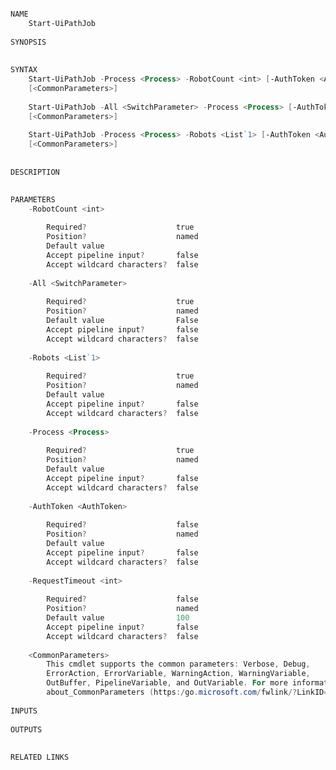 ﻿```PowerShell

NAME
    Start-UiPathJob
    
SYNOPSIS
    
    
SYNTAX
    Start-UiPathJob -Process <Process> -RobotCount <int> [-AuthToken <AuthToken>] [-RequestTimeout <int>] 
    [<CommonParameters>]
    
    Start-UiPathJob -All <SwitchParameter> -Process <Process> [-AuthToken <AuthToken>] [-RequestTimeout <int>] 
    [<CommonParameters>]
    
    Start-UiPathJob -Process <Process> -Robots <List`1> [-AuthToken <AuthToken>] [-RequestTimeout <int>] 
    [<CommonParameters>]
    
    
DESCRIPTION
    

PARAMETERS
    -RobotCount <int>
        
        Required?                    true
        Position?                    named
        Default value                
        Accept pipeline input?       false
        Accept wildcard characters?  false
        
    -All <SwitchParameter>
        
        Required?                    true
        Position?                    named
        Default value                False
        Accept pipeline input?       false
        Accept wildcard characters?  false
        
    -Robots <List`1>
        
        Required?                    true
        Position?                    named
        Default value                
        Accept pipeline input?       false
        Accept wildcard characters?  false
        
    -Process <Process>
        
        Required?                    true
        Position?                    named
        Default value                
        Accept pipeline input?       false
        Accept wildcard characters?  false
        
    -AuthToken <AuthToken>
        
        Required?                    false
        Position?                    named
        Default value                
        Accept pipeline input?       false
        Accept wildcard characters?  false
        
    -RequestTimeout <int>
        
        Required?                    false
        Position?                    named
        Default value                100
        Accept pipeline input?       false
        Accept wildcard characters?  false
        
    <CommonParameters>
        This cmdlet supports the common parameters: Verbose, Debug,
        ErrorAction, ErrorVariable, WarningAction, WarningVariable,
        OutBuffer, PipelineVariable, and OutVariable. For more information, see 
        about_CommonParameters (https:/go.microsoft.com/fwlink/?LinkID=113216). 
    
INPUTS
    
OUTPUTS
    
    
RELATED LINKS



```
